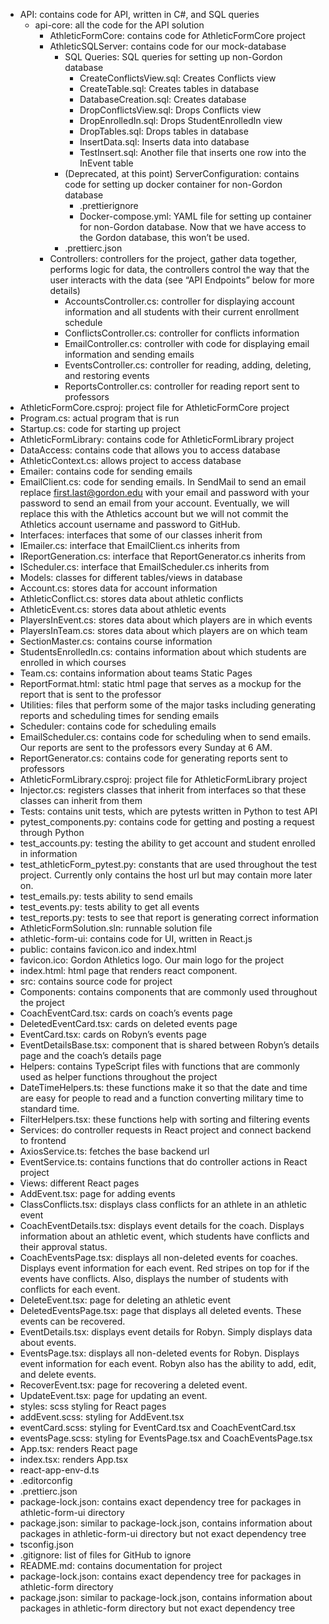 - API: contains code for API, written in C#, and SQL queries
  - api-core: all the code for the API solution
    - AthleticFormCore: contains code for AthleticFormCore project
    - AthleticSQLServer: contains code for our mock-database
      - SQL Queries: SQL queries for setting up non-Gordon database
        - CreateConflictsView.sql: Creates Conflicts view
        - CreateTable.sql: Creates tables in database
        - DatabaseCreation.sql: Creates database
        - DropConflictsView.sql: Drops Conflicts view
        - DropEnrolledIn.sql: Drops StudentEnrolledIn view
        - DropTables.sql: Drops tables in database
        - InsertData.sql: Inserts data into database
        - TestInsert.sql: Another file that inserts one row into the InEvent table
      - (Deprecated, at this point) ServerConfiguration: contains code for setting up docker container for non-Gordon database
        - .prettierignore
        - Docker-compose.yml: YAML file for setting up container for non-Gordon database. Now that we have access to the Gordon database, this won’t be used.
      - .prettierc.json
    - Controllers: controllers for the project, gather data together, performs logic for data, the controllers control the way that the user interacts with the data (see “API Endpoints” below for more details)
      - AccountsController.cs: controller for displaying account information and all students with their current enrollment schedule
      - ConflictsController.cs: controller for conflicts information
      - EmailController.cs: controller with code for displaying email information and sending emails
      - EventsController.cs: controller for reading, adding, deleting, and restoring events
      - ReportsController.cs: controller for reading report sent to professors
- AthleticFormCore.csproj: project file for AthleticFormCore project
- Program.cs: actual program that is run
- Startup.cs: code for starting up project
- AthleticFormLibrary: contains code for AthleticFormLibrary project
- DataAccess: contains code that allows you to access database
- AthleticContext.cs: allows project to access database
- Emailer: contains code for sending emails
- EmailClient.cs: code for sending emails. In SendMail to send an email replace first.last@gordon.edu with your email and password with your password to send an email from your account. Eventually, we will replace this with the Athletics account but we will not commit the Athletics account username and password to GitHub.
- Interfaces: interfaces that some of our classes inherit from
- IEmailer.cs: interface that EmailClient.cs inherits from
- IReportGeneration.cs: interface that ReportGenerator.cs inherits from
- IScheduler.cs: interface that EmailScheduler.cs inherits from
- Models: classes for different tables/views in database
- Account.cs: stores data for account information
- AthleticConflict.cs: stores data about athletic conflicts
- AthleticEvent.cs: stores data about athletic events
- PlayersInEvent.cs: stores data about which players are in which events
- PlayersInTeam.cs: stores data about which players are on which team
- SectionMaster.cs: contains course information
- StudentsEnrolledIn.cs: contains information about which students are enrolled in which courses
- Team.cs: contains information about teams
  Static Pages
- ReportFormat.html: static html page that serves as a mockup for the report that is sent to the professor
- Utilities: files that perform some of the major tasks including generating reports and scheduling times for sending emails
- Scheduler: contains code for scheduling emails
- EmailScheduler.cs: contains code for scheduling when to send emails. Our reports are sent to the professors every Sunday at 6 AM.
- ReportGenerator.cs: contains code for generating reports sent to professors
- AthleticFormLibrary.csproj: project file for AthleticFormLibrary project
- Injector.cs: registers classes that inherit from interfaces so that these classes can inherit from them
- Tests: contains unit tests, which are pytests written in Python to test API
- pytest_components.py: contains code for getting and posting a request through Python
- test_accounts.py: testing the ability to get account and student enrolled in information
- test_athleticForm_pytest.py: constants that are used throughout the test project. Currently only contains the host url but may contain more later on.
- test_emails.py: tests ability to send emails
- test_events.py: tests ability to get all events
- test_reports.py: tests to see that report is generating correct information
- AthleticFormSolution.sln: runnable solution file
- athletic-form-ui: contains code for UI, written in React.js
- public: contains favicon.ico and index.html
- favicon.ico: Gordon Athletics logo. Our main logo for the project
- index.html: html page that renders react component.
- src: contains source code for project
- Components: contains components that are commonly used throughout the project
- CoachEventCard.tsx: cards on coach’s events page
- DeletedEventCard.tsx: cards on deleted events page
- EventCard.tsx: cards on Robyn’s events page
- EventDetailsBase.tsx: component that is shared between Robyn’s details page and the coach’s details page
- Helpers: contains TypeScript files with functions that are commonly used as helper functions throughout the project
- DateTimeHelpers.ts: these functions make it so that the date and time are easy for people to read and a function converting military time to standard time.
- FilterHelpers.tsx: these functions help with sorting and filtering events
- Services: do controller requests in React project and connect backend to frontend
- AxiosService.ts: fetches the base backend url
- EventService.ts: contains functions that do controller actions in React project
- Views: different React pages
- AddEvent.tsx: page for adding events
- ClassConflicts.tsx: displays class conflicts for an athlete in an athletic event
- CoachEventDetails.tsx: displays event details for the coach. Displays information about an athletic event, which students have conflicts and their approval status.
- CoachEventsPage.tsx: displays all non-deleted events for coaches. Displays event information for each event. Red stripes on top for if the events have conflicts. Also, displays the number of students with conflicts for each event.
- DeleteEvent.tsx: page for deleting an athletic event
- DeletedEventsPage.tsx: page that displays all deleted events. These events can be recovered.
- EventDetails.tsx: displays event details for Robyn. Simply displays data about events.
- EventsPage.tsx: displays all non-deleted events for Robyn. Displays event information for each event. Robyn also has the ability to add, edit, and delete events.
- RecoverEvent.tsx: page for recovering a deleted event.
- UpdateEvent.tsx: page for updating an event.
- styles: scss styling for React pages
- addEvent.scss: styling for AddEvent.tsx
- eventCard.scss: styling for EventCard.tsx and CoachEventCard.tsx
- eventsPage.scss: styling for EventsPage.tsx and CoachEventsPage.tsx
- App.tsx: renders React page
- index.tsx: renders App.tsx
- react-app-env-d.ts
- .editorconfig
- .prettierc.json
- package-lock.json: contains exact dependency tree for packages in athletic-form-ui directory
- package.json: similar to package-lock.json, contains information about packages in athletic-form-ui directory but not exact dependency tree
- tsconfig.json
- .gitignore: list of files for GitHub to ignore
- README.md: contains documentation for project
- package-lock.json: contains exact dependency tree for packages in athletic-form directory
- package.json: similar to package-lock.json, contains information about packages in athletic-form directory but not exact dependency tree
